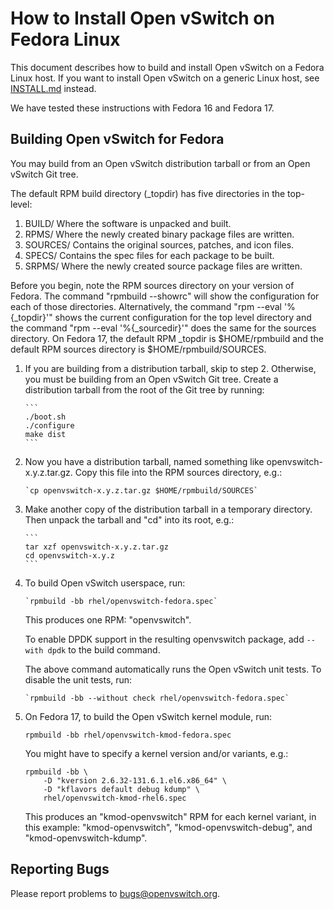 How to Install Open vSwitch on Fedora Linux
===========================================

This document describes how to build and install Open vSwitch on a Fedora
Linux host.  If you want to install Open vSwitch on a generic Linux host,
see [INSTALL.md] instead.

We have tested these instructions with Fedora 16 and Fedora 17.

Building Open vSwitch for Fedora
--------------------------------

You may build from an Open vSwitch distribution tarball or from an
Open vSwitch Git tree.

The default RPM build directory (_topdir) has five directories in
the top-level:
1. BUILD/ Where the software is unpacked and built.
2. RPMS/ Where the newly created binary package files are written.
3. SOURCES/ Contains the original sources, patches, and icon files.
4. SPECS/ Contains the spec files for each package to be built.
5. SRPMS/ Where the newly created source package files are written.

Before you begin, note the RPM sources directory on your version of
Fedora.  The command "rpmbuild --showrc" will show the configuration
for each of those directories. Alternatively, the command "rpm --eval
 '%{_topdir}'" shows the current configuration for the top level
directory and the command "rpm --eval '%{_sourcedir}'" does the same
for the sources directory.  On Fedora 17, the default RPM _topdir is
$HOME/rpmbuild and the default RPM sources directory is
$HOME/rpmbuild/SOURCES.

1. If you are building from a distribution tarball, skip to step 2.
   Otherwise, you must be building from an Open vSwitch Git tree.
   Create a distribution tarball from the root of the Git tree by
   running:

       ```
       ./boot.sh
       ./configure
       make dist
	   ```

2. Now you have a distribution tarball, named something like
   openvswitch-x.y.z.tar.gz.  Copy this file into the RPM sources
   directory, e.g.:

       `cp openvswitch-x.y.z.tar.gz $HOME/rpmbuild/SOURCES`

3. Make another copy of the distribution tarball in a temporary
   directory.  Then unpack the tarball and "cd" into its root, e.g.:

       ```
       tar xzf openvswitch-x.y.z.tar.gz
       cd openvswitch-x.y.z
	   ```

4. To build Open vSwitch userspace, run:

       `rpmbuild -bb rhel/openvswitch-fedora.spec`

   This produces one RPM: "openvswitch".

   To enable DPDK support in the resulting openvswitch package,
   add `--with dpdk` to the build command.

   The above command automatically runs the Open vSwitch unit tests.
   To disable the unit tests, run:

       `rpmbuild -bb --without check rhel/openvswitch-fedora.spec`

5. On Fedora 17, to build the Open vSwitch kernel module, run:

	`rpmbuild -bb rhel/openvswitch-kmod-fedora.spec`

    You might have to specify a kernel version and/or variants, e.g.:

	```
	rpmbuild -bb \
		-D "kversion 2.6.32-131.6.1.el6.x86_64" \
		-D "kflavors default debug kdump" \
		rhel/openvswitch-kmod-rhel6.spec
	```

    This produces an "kmod-openvswitch" RPM for each kernel variant,
    in this example: "kmod-openvswitch", "kmod-openvswitch-debug", and
    "kmod-openvswitch-kdump".

Reporting Bugs
--------------

Please report problems to bugs@openvswitch.org.

[INSTALL.md]:INSTALL.md
